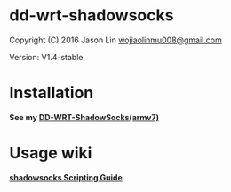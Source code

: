 # dd-wrt-shadowsocks

Copyright (C) 2016 Jason Lin <wojiaolinmu008@gmail.com>

Version: V1.4-stable

# Installation

**See my [DD-WRT-ShadowSocks(armv7)](http://www.router008.com/2016/05/09/DD-WRT-ShadowSocks/)**

# Usage wiki

**[shadowsocks Scripting Guide](http://www.router008.com/2016/02/14/ShadowSocks-Scripting-Guide/)**
